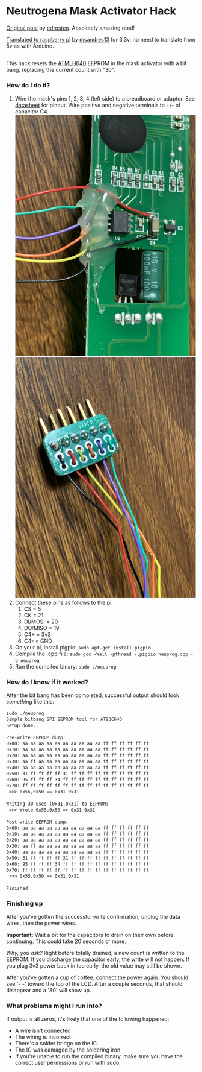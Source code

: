 
# Neutrogena Mask Activator Hack
[Original post](https://deathandthepenguinblog.wordpress.com/2018/01/03/hacking-the-neutrogena-visible-light-therapy-system-to-get-99-lives/) by [edrosten](https://deathandthepenguinblog.wordpress.com/author/edrosten/). Absolutely amazing read!

[Translated to raspberry pi](https://github.com/msandres13/neuprog) by [msandres13](https://github.com/msandres13) for 3.3v, no need to translate from 5v as with Arduino.
##

This hack resets the [ATMLH640]([http://ww1.microchip.com/downloads/en/DeviceDoc/atmel-5193-seeprom-at93c46d-datasheet.pdf](http://ww1.microchip.com/downloads/en/DeviceDoc/atmel-5193-seeprom-at93c46d-datasheet.pdf)) EEPROM in the mask activator with a bit bang, replacing the current count with "30".

### How do I do it?
1. Wire the mask's pins 1, 2, 3, 4 (left side) to a breadboard or adaptor. See [datasheet](http://ww1.microchip.com/downloads/en/DeviceDoc/atmel-5193-seeprom-at93c46d-datasheet.pdf) for pinout. Wire positive and negative terminals to +/- of capacitor C4.
![Wiring](https://github.com/brianmgr/NeutrogenaMask/blob/master/PCB.jpg)
![Adaptor](https://github.com/brianmgr/NeutrogenaMask/blob/master/BreadboardAdaptor.jpg)
2. Connect these pins as follows to the pi:
	1. CS = 5
	2. CK = 21
	3. DI/MOSI = 20
	4. DO/MISO = 19
	5. C4+ = 3v3
	6. C4- = GND
3. On your pi, install pigpio: `sudo apt-get install pigpio`
4. Compile the .cpp file: `sudo gcc -Wall -pthread -lpigpio neuprog.cpp -o neuprog`
5. Run the compiled binary: `sudo ./neuprog`

### How do I know if it worked?
After the bit bang has been completed, successful output should look *something* like this:

```
sudo ./neuprog
Simple bitbang SPI EEPROM tool for AT93C64D
Setup done...

Pre-write EEPROM dump:
0x00: aa aa aa aa aa aa aa aa aa aa ff ff ff ff ff ff
0x10: aa aa aa aa aa aa aa aa aa aa ff ff ff ff ff ff
0x20: aa aa aa aa aa aa aa aa aa aa ff ff ff ff ff ff
0x30: aa ff aa aa aa aa aa aa aa aa ff ff ff ff ff ff
0x40: aa aa aa aa aa aa aa aa aa aa ff ff ff ff ff ff
0x50: 31 ff ff ff ff 31 ff ff ff ff ff ff ff ff ff ff
0x60: 95 ff ff ff 34 ff ff ff ff ff ff ff ff ff ff ff
0x70: ff ff ff ff ff ff ff ff ff ff ff ff ff ff ff ff
 >>> 0x55,0x50 == 0x31 0x31

Writing 30 uses (0x31,0x31) to EEPROM:
 >>> Wrote 0x55,0x50 => 0x31 0x31

Post-write EEPROM dump:
0x00: aa aa aa aa aa aa aa aa aa aa ff ff ff ff ff ff
0x10: aa aa aa aa aa aa aa aa aa aa ff ff ff ff ff ff
0x20: aa aa aa aa aa aa aa aa aa aa ff ff ff ff ff ff
0x30: aa ff aa aa aa aa aa aa aa aa ff ff ff ff ff ff
0x40: aa aa aa aa aa aa aa aa aa aa ff ff ff ff ff ff
0x50: 31 ff ff ff ff 31 ff ff ff ff ff ff ff ff ff ff
0x60: 95 ff ff ff 34 ff ff ff ff ff ff ff ff ff ff ff
0x70: ff ff ff ff ff ff ff ff ff ff ff ff ff ff ff ff
 >>> 0x55,0x50 == 0x31 0x31

Finished
```
    
### Finishing up
After you've gotten the successful write confirmation, unplug the data wires, then the power wires.

**Important:** Wait a bit for the capacitors to drain on their own before continuing. This could take 20 seconds or more.

*Why, you ask?*
Right before totally drained, a new count is written to the EEPROM. If you discharge the capacitor early, the write will not happen. If you plug 3v3 power back in too early, the old value may still be shown.

After you've gotten a cup of coffee, connect the power again. You should see '- -' toward the top of the LCD. After a couple seconds, that should disappear and a '30' will show up.


### What problems might I run into?
If output is all zeros, it's likely that one of the following happened:
- A wire isn't connected
- The wiring is incorrect
- There's a solder bridge on the IC
- The IC was damaged by the soldering iron
- If you're unable to run the compiled binary, make sure you have the correct user permissions or run with sudo.
